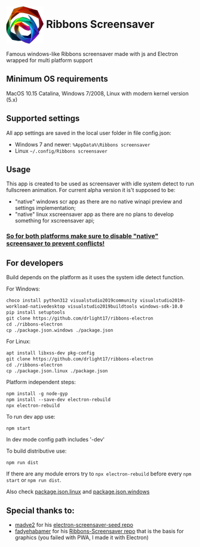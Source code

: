 # <h1><img align="center" width="100" height="100" src="https://raw.githubusercontent.com/drlight17/ribbons-electron/master/icon.png"> Ribbons Screensaver </h1>
Famous windows-like Ribbons screensaver made with js and Electron wrapped for multi platform support


## Minimum OS requirements
MacOS 10.15 Catalina, Windows 7/2008, Linux with modern kernel version (5.x)


## Supported settings
All app settings are saved in the local user folder in file config.json:
- Windows 7 and newer: `%AppData%\Ribbons screensaver`
- Linux `~/.config/Ribbons screensaver`

## Usage
This app is created to be used as screensaver with idle system detect to run fullscreen animation. For current alpha version it is't supposed to be:
- "native" windows scr app as there are no native winapi preview and settings implementation;
- "native" linux xscreensaver app as there are no plans to develop something for xscreensaver api;

### <ins>So for both platforms make sure to disable "native" screensaver to prevent conflicts!</ins>

## For developers
Build depends on the platform as it uses the system idle detect function.

For Windows:
```
choco install python312 visualstudio2019community visualstudio2019-workload-nativedesktop visualstudio2019buildtools windows-sdk-10.0
pip install setuptools
git clone https://github.com/drlight17/ribbons-electron
cd ./ribbons-electron
cp ./package.json.windows ./package.json
```
For Linux:
```
apt install libxss-dev pkg-config
git clone https://github.com/drlight17/ribbons-electron
cd ./ribbons-electron
cp ./package.json.linux ./package.json
```
Platform independent steps:
```
npm install -g node-gyp
npm install --save-dev electron-rebuild
npx electron-rebuild
```
To run dev app use:
```
npm start 
```
In dev mode config path includes '-dev'

To build distributive use:
```
npm run dist
```
If there are any module errors try to `npx electron-rebuild` before every `npm start` or `npm run dist`.

Also check [package.json.linux](package.json.linux) and [package.json.windows](package.json.windows)


## Special thanks to:
- [madve2](https://github.com/madve2) for his [electron-screensaver-seed repo](https://github.com/madve2/electron-screensaver-seed)
- [fadyehabamer](https://github.com/fadyehabamer) for his [Ribbons-Screensaver repo](https://github.com/fadyehabamer/Ribbons-Screensaver) that is the basis for graphics (you failed with PWA, I made it with Electron)
